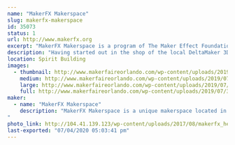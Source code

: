 ```yaml
---
name: "MakerFX Makerspace"
slug: makerfx-makerspace
id: 35073
status: 1
url: http://www.makerfx.org
excerpt: "MakerFX Makerspace is a program of The Maker Effect Foundation located in south Orlando. "
description: "Having started out in the shop of the local DeltaMaker 3D Printer factory, MakerFX now has their own dedicated space in South Orlando and a growing community of makers that are in many different realms of making. From bee keeping, 3D printing, circuit board design, costuming/cosplay, woodworking and more, the members of MakerFX strive to make our community of makers a hub of learning for South Orlando."
location: Spirit Building
images:
  - thumbnail: http://www.makerfaireorlando.com/wp-content/uploads/2019/07/32047389287_f1ed96bd2c_z.jpg
    medium: http://www.makerfaireorlando.com/wp-content/uploads/2019/07/32047389287_f1ed96bd2c_z.jpg
    large: http://www.makerfaireorlando.com/wp-content/uploads/2019/07/32047389287_f1ed96bd2c_z.jpg
    full: http://www.makerfaireorlando.com/wp-content/uploads/2019/07/32047389287_f1ed96bd2c_z.jpg
maker:
  - name: "MakerFX Makerspace"
    description: "MakerFX Makerspace is a unique makerspace located in south Orlando and easily accessible by those in the area. This new makerspace is organize by a group of like minded individuals that saw a need for a new space on the south side or Orlando to fill in the geographic gaps. One of our goals is to work hand in hand with other local spaces in the Greater Orlando area. As a program of The Maker Effect Foundation, MakerFX strives to create unique classes, useful workspaces, and share ideas with the maker community. 
"
photo_link: http://104.41.139.123/wp-content/uploads/2017/08/makerfx_hex_square.png
last-exported: "07/04/2020 05:03:41 pm"
---
```

